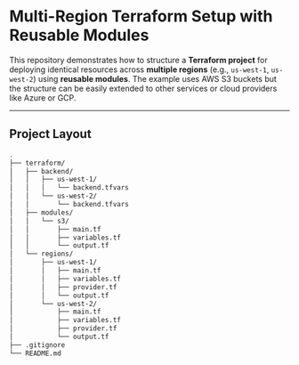 # Multi-Region Terraform Setup with Reusable Modules

This repository demonstrates how to structure a **Terraform project** for deploying identical resources across **multiple regions** (e.g., `us-west-1`, `us-west-2`) using **reusable modules**. The example uses AWS S3 buckets but the structure can be easily extended to other services or cloud providers like Azure or GCP.

---

## Project Layout

```bash
.
├── terraform/
│   ├── backend/
│   │   ├── us-west-1/
│   │   │   └── backend.tfvars
│   │   └── us-west-2/
│   │       └── backend.tfvars
│   ├── modules/
│   │   └── s3/
│   │       ├── main.tf
│   │       ├── variables.tf
│   │       └── output.tf
│   └── regions/
│       ├── us-west-1/
│       │   ├── main.tf
│       │   ├── variables.tf
│       │   ├── provider.tf
│       │   └── output.tf
│       └── us-west-2/
│           ├── main.tf
│           ├── variables.tf
│           ├── provider.tf
│           └── output.tf
├── .gitignore
└── README.md
